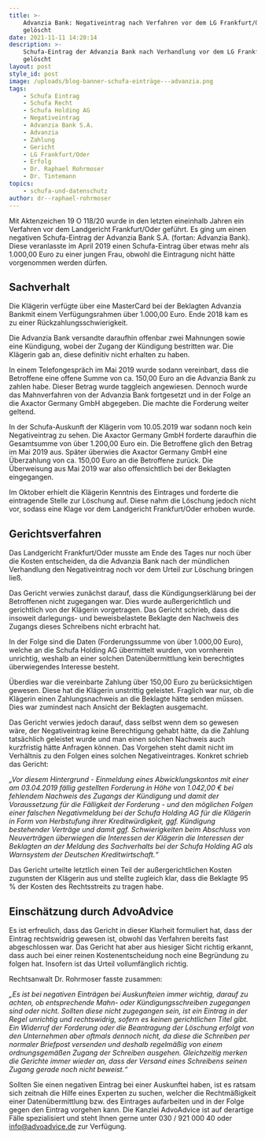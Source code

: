```yaml
---
title: >-
    Advanzia Bank: Negativeintrag nach Verfahren vor dem LG Frankfurt/Oder
    gelöscht
date: 2021-11-11 14:20:14
description: >-
    Schufa-Eintrag der Advanzia Bank nach Verhandlung vor dem LG Frankfurt/Oder
    gelöscht
layout: post
style_id: post
image: /uploads/blog-banner-schufa-einträge---advanzia.png
tags:
    - Schufa Eintrag
    - Schufa Recht
    - Schufa Holding AG
    - Negativeintrag
    - Advanzia Bank S.A.
    - Advanzia
    - Zahlung
    - Gericht
    - LG Frankfurt/Oder
    - Erfolg
    - Dr. Raphael Rohrmoser
    - Dr. Tintemann
topics:
    - schufa-und-datenschutz
author: dr--raphael-rohrmoser
---
```

Mit Aktenzeichen 19 O 118/20 wurde in den letzten eineinhalb Jahren ein Verfahren vor dem Landgericht Frankfurt/Oder geführt. Es ging um einen negativen Schufa-Eintrag der Advanzia Bank S.A. (fortan: Advanzia Bank). Diese veranlasste im April 2019 einen Schufa-Eintrag über etwas mehr als 1.000,00 Euro zu einer jungen Frau, obwohl die Eintragung nicht hätte vorgenommen werden dürfen.

## **Sachverhalt**

Die Klägerin verfügte über eine MasterCard bei der Beklagten Advanzia Bankmit einem Verfügungsrahmen über 1.000,00 Euro. Ende 2018 kam es zu einer Rückzahlungsschwierigkeit.

Die Advanzia Bank versandte daraufhin offenbar zwei Mahnungen sowie eine Kündigung, wobei der Zugang der Kündigung bestritten war. Die Klägerin gab an, diese definitiv nicht erhalten zu haben.

In einem Telefongespräch im Mai 2019 wurde sodann vereinbart, dass die Betroffene eine offene Summe von ca. 150,00 Euro an die Advanzia Bank zu zahlen habe. Dieser Betrag wurde taggleich angewiesen. Dennoch wurde das Mahnverfahren von der Advanzia Bank fortgesetzt und in der Folge an die Axactor Germany GmbH abgegeben. Die machte die Forderung weiter geltend.

In der Schufa-Auskunft der Klägerin vom 10.05.2019 war sodann noch kein Negativeintrag zu sehen. Die Axactor Germany GmbH forderte daraufhin die Gesamtsumme von über 1.200,00 Euro ein. Die Betroffene glich den Betrag im Mai 2019 aus. Später überwies die Axactor Germany GmbH eine Überzahlung von ca. 150,00 Euro an die Betroffene zurück. Die Überweisung aus Mai 2019 war also offensichtlich bei der Beklagten eingegangen.

Im Oktober erhielt die Klägerin Kenntnis des Eintrages und forderte die eintragende Stelle zur Löschung auf. Diese nahm die Löschung jedoch nicht vor, sodass eine Klage vor dem Landgericht Frankfurt/Oder erhoben wurde.

## **Gerichtsverfahren**

Das Landgericht Frankfurt/Oder musste am Ende des Tages nur noch über die Kosten entscheiden, da die Advanzia Bank nach der mündlichen Verhandlung den Negativeintrag noch vor dem Urteil zur Löschung bringen lie&szlig;.

Das Gericht verwies zunächst darauf, dass die Kündigungserklärung bei der Betroffenen nicht zugegangen war. Dies wurde au&szlig;ergerichtlich und gerichtlich von der Klägerin vorgetragen. Das Gericht schrieb, dass die insoweit darlegungs- und beweisbelastete Beklagte den Nachweis des Zugangs dieses Schreibens nicht erbracht hat.

In der Folge sind die Daten (Forderungssumme von über 1.000,00 Euro), welche an die Schufa Holding AG übermittelt wurden, von vornherein unrichtig, weshalb an einer solchen Datenübermittlung kein berechtigtes überwiegendes Interesse besteht.

Überdies war die vereinbarte Zahlung über 150,00 Euro zu berücksichtigen gewesen. Diese hat die Klägerin unstrittig geleistet. Fraglich war nur, ob die Klägerin einen Zahlungsnachweis an die Beklagte hätte senden müssen. Dies war zumindest nach Ansicht der Beklagten ausgemacht.

Das Gericht verwies jedoch darauf, dass selbst wenn dem so gewesen wäre, der Negativeintrag keine Berechtigung gehabt hätte, da die Zahlung tatsächlich geleistet wurde und man einen solchen Nachweis auch kurzfristig hätte Anfragen können. Das Vorgehen steht damit nicht im Verhältnis zu den Folgen eines solchen Negativeintrages. Konkret schrieb das Gericht:

*„Vor diesem Hintergrund - Einmeldung eines Abwicklungskontos mit einer am 03.04.2019 fällig gestellten Forderung in Höhe von 1.042,00 € bei fehlendem Nachweis des Zugangs der Kündigung und damit der Voraussetzung für die Fälligkeit der Forderung - und den möglichen Folgen einer falschen Negativmeldung bei der Schufa Holding AG für die Klägerin in Form von Herbstufung ihrer Kreditwürdigkeit, ggf. Kündigung bestehender Verträge und damit ggf. Schwierigkeiten beim Abschluss von Neuverträgen überwiegen die Interessen der Klägerin die Interessen der Beklagten an der Meldung des Sachverhalts bei der Schufa Holding AG als Warnsystem der Deutschen Kreditwirtschaft.“*

Das Gericht urteilte letztlich einen Teil der au&szlig;ergerichtlichen Kosten zugunsten der Klägerin aus und stellte zugleich klar, dass die Beklagte 95 % der Kosten des Rechtsstreits zu tragen habe.

## **Einschätzung durch AdvoAdvice**

Es ist erfreulich, dass das Gericht in dieser Klarheit formuliert hat, dass der Eintrag rechtswidrig gewesen ist, obwohl das Verfahren bereits fast abgeschlossen war. Das Gericht hat aber aus hiesiger Sicht richtig erkannt, dass auch bei einer reinen Kostenentscheidung noch eine Begründung zu folgen hat. Insofern ist das Urteil vollumfänglich richtig.

Rechtsanwalt Dr. Rohrmoser fasste zusammen:

*„Es ist bei negativen Einträgen bei Auskunfteien immer wichtig, darauf zu achten, ob entsprechende Mahn- oder Kündigungsschreiben zugegangen sind oder nicht. Sollten diese nicht zugegangen sein, ist ein Eintrag in der Regel unrichtig und rechtswidrig, sofern es keinen gerichtlichen Titel gibt. Ein Widerruf der Forderung oder die Beantragung der Löschung erfolgt von den Unternehmen aber oftmals dennoch nicht, da diese die Schreiben per normaler Briefpost versenden und deshalb regelmä&szlig;ig von einem ordnungsgemä&szlig;en Zugang der Schreiben ausgehen. Gleichzeitig merken die Gerichte immer wieder an, dass der Versand eines Schreibens seinen Zugang gerade noch nicht beweist.“*

Sollten Sie einen negativen Eintrag bei einer Auskunftei haben, ist es ratsam sich zeitnah die Hilfe eines Experten zu suchen, welcher die Rechtmä&szlig;igkeit einer Datenübermittlung bzw. des Eintrages aufarbeiten und in der Folge gegen den Eintrag vorgehen kann. Die Kanzlei AdvoAdvice ist auf derartige Fälle spezialisiert und steht Ihnen gerne unter 030 / 921 000 40 oder [info@advoadvice.de](mailto:info@advoadvice.de) zur Verfügung.
